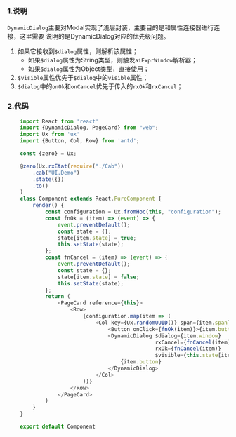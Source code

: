 ### 1.说明

`DynamicDialog`主要对Modal实现了浅层封装，主要目的是和属性连接器进行连接，这里需要
说明的是DynamicDialog对应的优先级问题。

1. 如果它接收到`$dialog`属性，则解析该属性；
    * 如果`$dialog`属性为String类型，则触发`aiExprWindow`解析器；
    * 如果`$dialog`属性为Object类型，直接使用；
2. `$visible`属性优先于`$dialog`中的`visible`属性；
3. `$dialog`中的`onOk`和`onCancel`优先于传入的`rxOk`和`rxCancel`；

### 2.代码

```js
    import React from 'react'
    import {DynamicDialog, PageCard} from "web";
    import Ux from 'ux'
    import {Button, Col, Row} from 'antd';

    const {zero} = Ux;

    @zero(Ux.rxEtat(require("./Cab"))
        .cab("UI.Demo")
        .state({})
        .to()
    )
    class Component extends React.PureComponent {
        render() {
            const configuration = Ux.fromHoc(this, "configuration");
            const fnOk = (item) => (event) => {
                event.preventDefault();
                const state = {};
                state[item.state] = true;
                this.setState(state);
            };
            const fnCancel = (item) => (event) => {
                event.preventDefault();
                const state = {};
                state[item.state] = false;
                this.setState(state);
            };
            return (
                <PageCard reference={this}>
                    <Row>
                        {configuration.map(item => (
                            <Col key={Ux.randomUUID()} span={item.span}>
                                <Button onClick={fnOk(item)}>{item.button}</Button>
                                <DynamicDialog $dialog={item.window}
                                               rxCancel={fnCancel(item)}
                                               rxOk={fnCancel(item)}
                                               $visible={this.state[item.state]}>
                                    {item.button}
                                </DynamicDialog>
                            </Col>
                        ))}
                    </Row>
                </PageCard>
            )
        }
    }

    export default Component
```